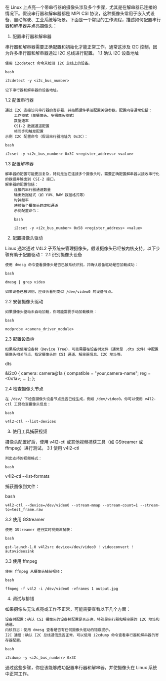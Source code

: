 在 Linux 上点亮一个带串行器的摄像头涉及多个步骤，尤其是在解串器已连接的情况下。假设串行器和解串器都是 MIPI CSI 协议，这种摄像头常用于嵌入式设备、自动驾驶、工业系统等场景。下面是一个常见的工作流程，描述如何配置串行器和解串器并点亮摄像头：
1. 配置串行器和解串器

串行器和解串器需要正确配置和初始化才能正常工作。通常这涉及 I2C 控制，因为许多串行器和解串器通过 I2C 总线进行配置。
1.1 确认 I2C 设备地址

    使用 i2cdetect 命令来检测 I2C 总线上的设备。

    bash

    i2cdetect -y <i2c_bus_number>

    记下串行器和解串器的设备地址。

1.2 配置串行器

    通过 I2C 连接访问串行器的寄存器，并按照硬件手册配置关键参数。配置内容通常包括：
        工作模式（单摄像头、多摄像头模式）
        数据速率
        CSI-2 数据通道配置
        帧同步和触发配置
    示例 I2C 配置命令（假设串行器地址为 0x3C）：

    bash

    i2cset -y <i2c_bus_number> 0x3C <register_address> <value>

1.3 配置解串器

    解串器的配置可能更加复杂，特别是当它连接多个摄像头时。需要正确配置解串器以接收串行化的数据并输出到 CSI-2 接口。
    解串器的配置包括：
        连接的串行器通道数量
        输出数据格式（如 YUV、RAW 数据格式等）
        时钟频率
        映射每个摄像头的虚拟通道
        示例配置命令：

        bash

        i2cset -y <i2c_bus_number> 0x58 <register_address> <value>

2. 配置摄像头驱动

Linux 通常通过 V4L2 子系统来管理摄像头。假设摄像头已经被内核支持，以下步骤有助于配置驱动：
2.1 识别摄像头设备

    使用 dmesg 命令查看摄像头是否已被系统识别，并确认设备驱动是否加载成功：

    bash

    dmesg | grep video

    如果设备已被识别，应该会看到类似 /dev/video0 的设备节点。

2.2 安装摄像头驱动

    如果摄像头驱动未自动加载，你可能需要手动加载模块：

    bash

    modprobe <camera_driver_module>

2.3 配置设备树

    如果系统使用设备树（Device Tree），可能需要在设备树文件（通常是 .dts 文件）中配置摄像头相关节点，指定摄像头的 CSI 通道、解串器信息、I2C 地址等。

dts

&i2c0 {
    camera: camera@1a {
        compatible = "your,camera-name";
        reg = <0x1a>;
        ...
    };
};

2.4 检查摄像头节点

    在 /dev/ 下检查摄像头设备节点是否已经生成，例如 /dev/video0。你可以使用 v4l2-ctl 工具检查摄像头信息：

    bash

    v4l2-ctl --list-devices

3. 使用工具捕获视频

摄像头配置好后，使用 v4l2-ctl 或其他视频捕获工具（如 GStreamer 或 ffmpeg）进行测试。
3.1 使用 v4l2-ctl

    列出支持的视频格式：

    bash

v4l2-ctl --list-formats

捕获图像到文件：

bash

    v4l2-ctl --device=/dev/video0 --stream-mmap --stream-count=1 --stream-to=test_frame.raw

3.2 使用 GStreamer

    使用 GStreamer 进行实时视频流捕获：

    bash

    gst-launch-1.0 v4l2src device=/dev/video0 ! videoconvert ! autovideosink

3.3 使用 ffmpeg

    使用 ffmpeg 从摄像头捕获视频：

    bash

    ffmpeg -f v4l2 -i /dev/video0 -vframes 1 output.jpg

4. 调试与排错

如果摄像头无法点亮或工作不正常，可能需要查看以下几个方面：

    设备树配置：确认 CSI 摄像头的设备树配置是否正确，特别是串行器和解串器的 I2C 地址和通道。
    内核日志：使用 dmesg 查看是否有任何摄像头驱动的错误提示。
    I2C 通信：确认 I2C 总线通信是否正常，可以使用 i2cdump 命令查看串行器和解串器的寄存器配置。

    bash

    i2cdump -y <i2c_bus_number> 0x3C

通过这些步骤，你应该能够成功配置串行器和解串器，并使摄像头在 Linux 系统中正常工作。
